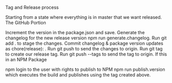 Tag and Release process

Starting from a state where everything is in master that we want released.
The GitHub Portion

Increment the version in the package.json and save.
Generate the changelog for the new release version npm run generate.changelog.
Run git add . to stage the changes.
Commit changelog & package version updates as chore(release): <product name> <package version>.
Run git push to send the changes to origin.
Run git tag <package version> to create our release tag.
Run git push --tags to send the tag to origin.
If this in an NPM Package

npm login to the user with rights to publish to NPM
npm run publish.version which executes the build and publishes using the tag created above.
